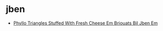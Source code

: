 # jben

 * [Phyllo Triangles Stuffed With Fresh Cheese Em Briouats Bil Jben Em](index/p/phyllo-triangles-stuffed-with-fresh-cheese-em-briouats-bil-jben-em-51173810.json)
